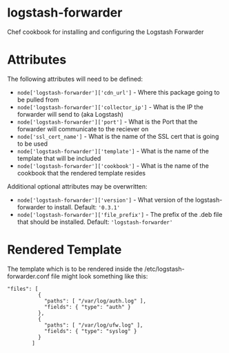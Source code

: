 # logstash-forwarder

Chef cookbook for installing and configuring the Logstash Forwarder

# Attributes

The following attributes will need to be defined:
* ``` node['logstash-forwarder']['cdn_url'] ``` - Where this package going to be pulled from
* ``` node['logstash-forwarder']['collector_ip'] ``` - What is the IP the forwarder will send to (aka Logstash)
* ``` node['logstash-forwarder']['port'] ``` - What is the Port that the forwarder will communicate to the reciever on
* ``` node['ssl_cert_name'] ``` - What is the name of the SSL cert that is going to be used
* ``` node['logstash-forwarder']['template'] ``` - What is the name of the template that will be included
* ``` node['logstash-forwarder']['cookbook'] ``` - What is the name of the cookbook that the rendered template resides

Additional optional attributes may be overwritten:
* ``` node['logstash-forwarder']['version'] ``` - What version of the logstash-forwarder to install.  Default: `'0.3.1'`
* ``` node['logstash-forwarder']['file_prefix'] ``` - The prefix of the .deb file that should be installed.  Default: `'logstash-forwarder'`

# Rendered Template

The template which is to be rendered inside the /etc/logstash-forwarder.conf file might look something like this:

```
"files": [
          {
            "paths": [ "/var/log/auth.log" ],
            "fields": { "type": "auth" }
          },
          {
            "paths": [ "/var/log/ufw.log" ],
            "fields": { "type": "syslog" }
          }
        ]
```

